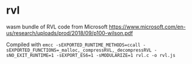 # rvl

wasm bundle of RVL code from Microsoft https://www.microsoft.com/en-us/research/uploads/prod/2018/09/p100-wilson.pdf

Compiled with `emcc -sEXPORTED_RUNTIME_METHODS=ccall -sEXPORTED_FUNCTIONS=_malloc,_compressRVL,_decompressRVL -sNO_EXIT_RUNTIME=1 -sEXPORT_ES6=1 -sMODULARIZE=1 rvl.c -o rvl.js`
